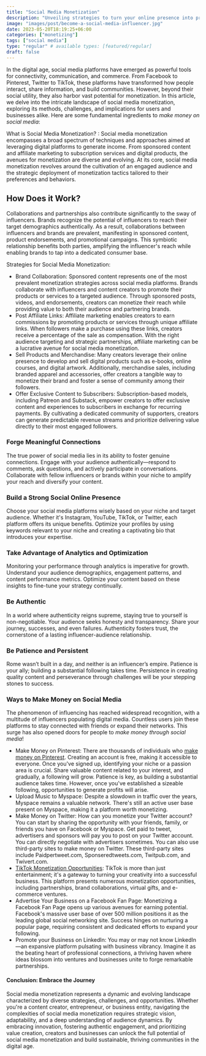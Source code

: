 ```yaml
---
title: "Social Media Monetization"
description: "Unveiling strategies to turn your online presence into profit. Explore methods, platforms, and tips to monetize your social media content effectively."
image: "images/post/become-a-social-media-influencer.jpg"
date: 2023-05-20T18:19:25+06:00
categories: ["monetizing"]
tags: ["social media"]
type: "regular" # available types: [featured/regular]
draft: false
---
```


In the digital age, social media platforms have emerged as powerful tools for connectivity, communication, and commerce. From Facebook to Pinterest, Twitter to TikTok, these platforms have transformed how people interact, share information, and build communities. However, beyond their social utility, they also harbor vast potential for monetization. In this article, we delve into the intricate landscape of social media monetization, exploring its methods, challenges, and implications for users and businesses alike. Here are some fundamental ingredients to _make money on social media_:

What is Social Media Monetization?
: Social media monetization encompasses a broad spectrum of techniques and approaches aimed at leveraging digital platforms to generate income. From sponsored content and affiliate marketing to subscription services and digital products, the avenues for monetization are diverse and evolving. At its core, social media monetization revolves around the cultivation of an engaged audience and the strategic deployment of monetization tactics tailored to their preferences and behaviors.

## How Does it Work?

Collaborations and partnerships also contribute significantly to the sway of influencers. Brands recognize the potential of influencers to reach their target demographics authentically. As a result, collaborations between influencers and brands are prevalent, manifesting in sponsored content, product endorsements, and promotional campaigns. This symbiotic relationship benefits both parties, amplifying the influencer's reach while enabling brands to tap into a dedicated consumer base.

Strategies for Social Media Monetization:

- Brand Collaboration: Sponsored content represents one of the most prevalent monetization strategies across social media platforms. Brands collaborate with influencers and content creators to promote their products or services to a targeted audience. Through sponsored posts, videos, and endorsements, creators can monetize their reach while providing value to both their audience and partnering brands.
- Post Affiliate Links: Affiliate marketing enables creators to earn commissions by promoting products or services through unique affiliate links. When followers make a purchase using these links, creators receive a percentage of the sale as compensation. With the right audience targeting and strategic partnerships, affiliate marketing can be a lucrative avenue for social media monetization.
- Sell Products and Merchandise: Many creators leverage their online presence to develop and sell digital products such as e-books, online courses, and digital artwork. Additionally, merchandise sales, including branded apparel and accessories, offer creators a tangible way to monetize their brand and foster a sense of community among their followers.
- Offer Exclusive Content to Subscribers: Subscription-based models, including Patreon and Substack, empower creators to offer exclusive content and experiences to subscribers in exchange for recurring payments. By cultivating a dedicated community of supporters, creators can generate predictable revenue streams and prioritize delivering value directly to their most engaged followers.

### Forge Meaningful Connections

The true power of social media lies in its ability to foster genuine connections. Engage with your audience authentically—respond to comments, ask questions, and actively participate in conversations. Collaborate with fellow influencers or brands within your niche to amplify your reach and diversify your content.

### Build a Strong Social Online Presence

Choose your social media platforms wisely based on your niche and target audience. Whether it's Instagram, YouTube, TikTok, or Twitter, each platform offers its unique benefits. Optimize your profiles by using keywords relevant to your niche and creating a captivating bio that introduces your expertise.

### Take Advantage of Analytics and Optimization

Monitoring your performance through analytics is imperative for growth. Understand your audience demographics, engagement patterns, and content performance metrics. Optimize your content based on these insights to fine-tune your strategy continually.

### Be Authentic

In a world where authenticity reigns supreme, staying true to yourself is non-negotiable. Your audience seeks honesty and transparency. Share your journey, successes, and even failures. Authenticity fosters trust, the cornerstone of a lasting influencer-audience relationship.

### Be Patience and Persistent

Rome wasn’t built in a day, and neither is an influencer’s empire. Patience is your ally; building a substantial following takes time. Persistence in creating quality content and perseverance through challenges will be your stepping stones to success.

### Ways to Make Money on Social Media

The phenomenon of influencing has reached widespread recognition, with a multitude of influencers populating digital media. Countless users join these platforms to stay connected with friends or expand their networks. This surge has also opened doors for people to _make money through social media_!

- Make Money on Pinterest: There are thousands of individuals who [make money on Pinterest](/blog/make-money-on-pinterest). Creating an account is free, making it accessible to everyone. Once you've signed up, identifying your niche or a passion area is crucial. Share valuable content related to your interest, and gradually, a following will grow. Patience is key, as building a substantial audience takes time. However, once you've established a sizeable following, opportunities to generate profits will arise.
- Upload Music to Myspace: Despite a slowdown in traffic over the years, Myspace remains a valuable network. There's still an active user base present on Myspace, making it a platform worth monetizing.
- Make Money on Twitter: How can you monetize your Twitter account? You can start by sharing the opportunity with your friends, family, or friends you have on Facebook or Myspace. Get paid to tweet, advertisers and sponsors will pay you to post on your Twitter account. You can directly negotiate with advertisers sometimes. You can also use third-party sites to make money on Twitter. These third-party sites include Paidpertweet.com, Sponseredtweets.com, Twitpub.com, and Twivert.com.
- [TikTok Monetization Opportunities](/blog/tiktok-monetization): TikTok is more than just entertainment; it's a gateway to turning your creativity into a successful business. This platform presents numerous monetization opportunities, including partnerships, brand collaborations, virtual gifts, and e-commerce ventures.
- Advertise Your Business on a Facebook Fan Page: Monetizing a Facebook Fan Page opens up various avenues for earning potential. Facebook's massive user base of over 500 million positions it as the leading global social networking site. Success hinges on nurturing a popular page, requiring consistent and dedicated efforts to expand your following.
- Promote your Business on LinkedIn: You may or may not know LinkedIn—an expansive platform pulsating with business vibrancy. Imagine it as the beating heart of professional connections, a thriving haven where ideas blossom into ventures and businesses unite to forge remarkable partnerships.

#### Conclusion: Embrace the Journey

Social media monetization represents a dynamic and evolving landscape characterized by diverse strategies, challenges, and opportunities. Whether you're a content creator, entrepreneur, or business entity, navigating the complexities of social media monetization requires strategic vision, adaptability, and a deep understanding of audience dynamics. By embracing innovation, fostering authentic engagement, and prioritizing value creation, creators and businesses can unlock the full potential of social media monetization and build sustainable, thriving communities in the digital age.
